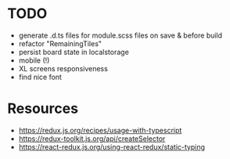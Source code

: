 # TODO

- generate .d.ts files for module.scss files on save & before build
- refactor "RemainingTiles"
- persist board state in localstorage
- mobile (!)
- XL screens responsiveness
- find nice font

# Resources

- https://redux.js.org/recipes/usage-with-typescript
- https://redux-toolkit.js.org/api/createSelector
- https://react-redux.js.org/using-react-redux/static-typing
